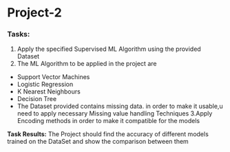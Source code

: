 # Project-2
### Tasks: 
1. Apply the specified Supervised ML Algorithm using the provided  Dataset
2. The ML Algorithm to be applied in the project are
 - Support Vector Machines
 - Logistic Regression
 - K Nearest Neighbours
 - Decision Tree
 - The Dataset provided contains missing data. in order to make it usable,u need to apply necessary Missing value handling  Techniques
3.Apply Encoding methods in order to make it compatible for the models

**Task Results:** The Project should find the accuracy of different models trained on the DataSet and show the comparison between them
